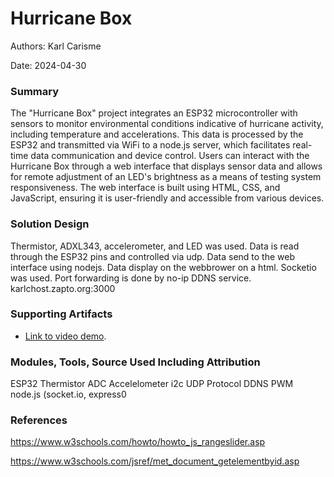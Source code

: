 #  Hurricane Box

Authors: Karl Carisme

Date: 2024-04-30

### Summary

The "Hurricane Box" project integrates an ESP32 microcontroller with sensors to monitor environmental conditions indicative of hurricane activity, including temperature and accelerations. This data is processed by the ESP32 and transmitted via WiFi to a node.js server, which facilitates real-time data communication and device control. Users can interact with the Hurricane Box through a web interface that displays sensor data and allows for remote adjustment of an LED's brightness as a means of testing system responsiveness. The web interface is built using HTML, CSS, and JavaScript, ensuring it is user-friendly and accessible from various devices.

 
### Solution Design
Thermistor, ADXL343, accelerometer, and LED was used.
Data is read through the ESP32 pins and controlled via udp. Data send to the web interface using nodejs. Data display on the webbrower on a html. Socketio was used. Port forwarding is done by no-ip DDNS service. karlchost.zapto.org:3000



### Supporting Artifacts
- [Link to video demo](https://drive.google.com/file/d/1CboeyoxzMKRxfByJnj9JM2KxhB83Ec0Q/view?usp=sharing).

### Modules, Tools, Source Used Including Attribution
ESP32
Thermistor
ADC
Accelelometer
i2c
UDP Protocol
DDNS
PWM
node.js (socket.io, express0

### References
https://www.w3schools.com/howto/howto_js_rangeslider.asp

https://www.w3schools.com/jsref/met_document_getelementbyid.asp
